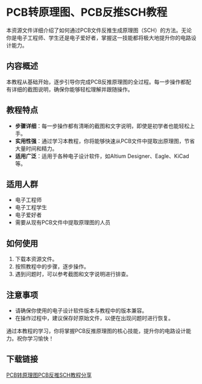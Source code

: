 # PCB转原理图、PCB反推SCH教程

本资源文件详细介绍了如何通过PCB文件反推生成原理图（SCH）的方法。无论你是电子工程师、学生还是电子爱好者，掌握这一技能都将极大地提升你的电路设计能力。

## 内容概述

本教程从基础开始，逐步引导你完成PCB反推原理图的全过程。每一步操作都配有详细的截图说明，确保你能够轻松理解并跟随操作。

## 教程特点

- **步骤详细**：每一步操作都有清晰的截图和文字说明，即使是初学者也能轻松上手。
- **实用性强**：通过学习本教程，你将能够快速从PCB文件中提取出原理图，节省大量时间和精力。
- **适用广泛**：适用于各种电子设计软件，如Altium Designer、Eagle、KiCad等。

## 适用人群

- 电子工程师
- 电子工程学生
- 电子爱好者
- 需要从现有PCB文件中提取原理图的人员

## 如何使用

1. 下载本资源文件。
2. 按照教程中的步骤，逐步操作。
3. 遇到问题时，可以参考截图和文字说明进行排查。

## 注意事项

- 请确保你使用的电子设计软件版本与教程中的版本兼容。
- 在操作过程中，建议保存好原始文件，以便在出现问题时进行恢复。

通过本教程的学习，你将掌握PCB反推原理图的核心技能，提升你的电路设计能力。祝你学习愉快！

## 下载链接

[PCB转原理图PCB反推SCH教程分享](https://pan.quark.cn/s/ecdb1de694af)
